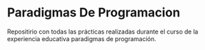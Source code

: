 # Paradigmas De Programacion

Repositirio con todas las prácticas realizadas durante el curso de la experiencia educativa paradigmas de programación.
